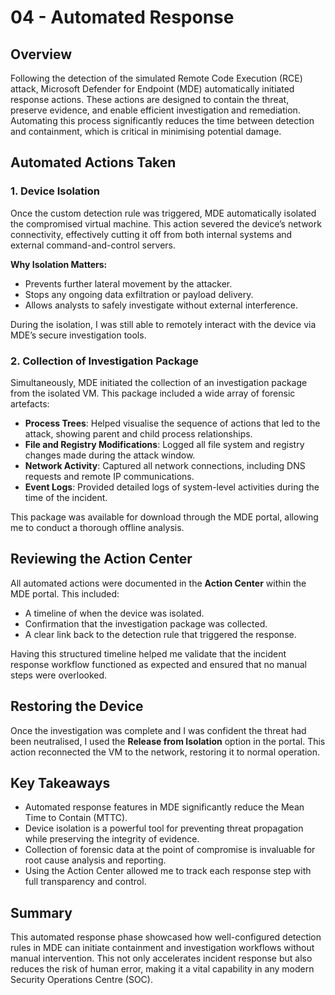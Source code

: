 # 04 - Automated Response

## Overview

Following the detection of the simulated Remote Code Execution (RCE) attack, Microsoft Defender for Endpoint (MDE) automatically initiated response actions. These actions are designed to contain the threat, preserve evidence, and enable efficient investigation and remediation. Automating this process significantly reduces the time between detection and containment, which is critical in minimising potential damage.

## Automated Actions Taken

### 1. Device Isolation

Once the custom detection rule was triggered, MDE automatically isolated the compromised virtual machine. This action severed the device’s network connectivity, effectively cutting it off from both internal systems and external command-and-control servers.

**Why Isolation Matters:**

- Prevents further lateral movement by the attacker.
- Stops any ongoing data exfiltration or payload delivery.
- Allows analysts to safely investigate without external interference.

During the isolation, I was still able to remotely interact with the device via MDE’s secure investigation tools.

### 2. Collection of Investigation Package

Simultaneously, MDE initiated the collection of an investigation package from the isolated VM. This package included a wide array of forensic artefacts:

- **Process Trees**: Helped visualise the sequence of actions that led to the attack, showing parent and child process relationships.
- **File and Registry Modifications**: Logged all file system and registry changes made during the attack window.
- **Network Activity**: Captured all network connections, including DNS requests and remote IP communications.
- **Event Logs**: Provided detailed logs of system-level activities during the time of the incident.

This package was available for download through the MDE portal, allowing me to conduct a thorough offline analysis.

## Reviewing the Action Center

All automated actions were documented in the **Action Center** within the MDE portal. This included:

- A timeline of when the device was isolated.
- Confirmation that the investigation package was collected.
- A clear link back to the detection rule that triggered the response.

Having this structured timeline helped me validate that the incident response workflow functioned as expected and ensured that no manual steps were overlooked.

## Restoring the Device

Once the investigation was complete and I was confident the threat had been neutralised, I used the **Release from Isolation** option in the portal. This action reconnected the VM to the network, restoring it to normal operation.

## Key Takeaways

- Automated response features in MDE significantly reduce the Mean Time to Contain (MTTC).
- Device isolation is a powerful tool for preventing threat propagation while preserving the integrity of evidence.
- Collection of forensic data at the point of compromise is invaluable for root cause analysis and reporting.
- Using the Action Center allowed me to track each response step with full transparency and control.

## Summary

This automated response phase showcased how well-configured detection rules in MDE can initiate containment and investigation workflows without manual intervention. This not only accelerates incident response but also reduces the risk of human error, making it a vital capability in any modern Security Operations Centre (SOC).
